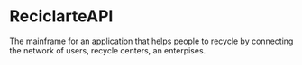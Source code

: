# ReciclarteAPI

The mainframe for an application that helps people to recycle by connecting the network of users, recycle centers, an enterpises.
